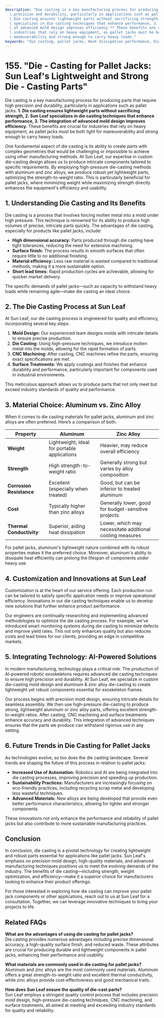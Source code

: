 ```yaml
---
description: "Die casting is a key manufacturing process for producing parts that require high\
  \ precision and durability, particularly in applications such as pallet jacks. **1.\
  \ Die casting ensures lightweight parts without sacrificing strength, 2. Sun Leaf\
  \ specializes in die casting techniques that enhance performance, 3. The integration\
  \ of advanced mold design improves efficiency.** These benefits are crucial for\
  \ industries that rely on heavy equipment, as pallet jacks must be both light for\
  \ maneuverability and strong enough to carry heavy loads."
keywords: "die casting, pallet jacks, Heat dissipation performance, Die casting process"
---
```

# 155. "Die - Casting for Pallet Jacks: Sun Leaf's Lightweight and Strong Die - Casting Parts"

Die casting is a key manufacturing process for producing parts that require high precision and durability, particularly in applications such as pallet jacks. **1. Die casting ensures lightweight parts without sacrificing strength, 2. Sun Leaf specializes in die casting techniques that enhance performance, 3. The integration of advanced mold design improves efficiency.** These benefits are crucial for industries that rely on heavy equipment, as pallet jacks must be both light for maneuverability and strong enough to carry heavy loads.

One fundamental aspect of die casting is its ability to create parts with complex geometries that would be challenging or impossible to achieve using other manufacturing methods. At Sun Leaf, our expertise in custom die-casting design allows us to produce intricate components tailored to specific requirements. By employing high-pressure die-casting methods with aluminum and zinc alloys, we produce robust yet lightweight parts, optimizing the strength-to-weight ratio. This is particularly beneficial for pallet jacks, where minimizing weight while maximizing strength directly enhances the equipment's efficiency and usability.

## **1. Understanding Die Casting and Its Benefits**

Die casting is a process that involves forcing molten metal into a mold under high pressure. This technique is renowned for its ability to produce high volumes of precise, intricate parts quickly. The advantages of die casting, especially for products like pallet jacks, include:

- **High dimensional accuracy:** Parts produced through die casting have tight tolerances, reducing the need for extensive machining.
- **Surface finish:** The process results in smooth surfaces that often require little to no additional finishing.
- **Material efficiency:** Less raw material is wasted compared to traditional methods, making it a more sustainable option.
- **Short lead times:** Rapid production cycles are achievable, allowing for quicker market delivery.

The specific demands of pallet jacks—such as capacity to withstand heavy loads while remaining agile—make die casting an ideal choice. 

## **2. The Die Casting Process at Sun Leaf**

At Sun Leaf, our die casting process is engineered for quality and efficiency, incorporating several key steps:

1. **Mold Design:** Our experienced team designs molds with intricate details to ensure precise production.
2. **Die Casting:** Using high-pressure techniques, we introduce molten metal into the molds, allowing for the rapid formation of parts.
3. **CNC Machining:** After casting, CNC machines refine the parts, ensuring exact specifications are met.
4. **Surface Treatments:** We apply coatings and finishes that enhance durability and performance, particularly important for components used in industrial environments.

This meticulous approach allows us to produce parts that not only meet but exceed industry standards of quality and performance.

## **3. Material Choice: Aluminum vs. Zinc Alloy**

When it comes to die casting materials for pallet jacks, aluminum and zinc alloys are often preferred. Here’s a comparison of both:

| Property               | Aluminum                                         | Zinc Alloy                                       |
|-----------------------|--------------------------------------------------|-------------------------------------------------|
| **Weight**            | Lightweight, ideal for portable applications      | Heavier, may reduce overall efficiency           |
| **Strength**          | High strength-to-weight ratio                     | Generally strong but varies by alloy composition |
| **Corrosion Resistance** | Excellent (especially when treated)             | Good, but can be inferior to treated aluminum   |
| **Cost**              | Typically higher than zinc alloys                | Generally lower, good for budget-sensitive projects |
| **Thermal Conductivity** | Superior, aiding heat dissipation                | Lower, which may necessitate additional cooling measures |

For pallet jacks, aluminum's lightweight nature combined with its robust properties makes it the preferred choice. Moreover, aluminum's ability to dissipate heat efficiently can prolong the lifespan of components under heavy use.

## **4. Customization and Innovations at Sun Leaf**

Customization is at the heart of our service offering. Each production run can be tailored to satisfy specific application needs or improve operational efficiency. Innovations in our die casting techniques enable us to develop new solutions that further enhance product performance.

Our engineers are continually researching and implementing advanced methodologies to optimize the die casting process. For example, we've introduced smart monitoring systems during die casting to minimize defects and improve yield rates. This not only enhances quality but also reduces costs and lead times for our clients, providing an edge in competitive markets.

## **5. Integrating Technology: AI-Powered Solutions**

In modern manufacturing, technology plays a critical role. The production of AI-powered robotic exoskeletons requires advanced die casting techniques to ensure high precision and durability. At Sun Leaf, we specialize in custom die-casting mold design and aluminum & zinc alloy die-casting to create lightweight yet robust components essential for exoskeleton frames.

Our process begins with precision mold design, ensuring intricate details for seamless assembly. We then use high-pressure die-casting to produce strong, lightweight aluminum or zinc alloy parts, offering excellent strength-to-weight ratios. After casting, CNC machining and surface treatments enhance accuracy and durability. This integration of advanced techniques ensures that the parts we produce can withstand rigorous use in any setting.

## **6. Future Trends in Die Casting for Pallet Jacks**

As technologies evolve, so too does the die casting landscape. Several trends are shaping the future of this process in relation to pallet jacks:

- **Increased Use of Automation:** Robotics and AI are being integrated into die casting processes, improving precision and speeding up production.
- **Sustainability Practices:** Manufacturers are increasingly focusing on eco-friendly practices, including recycling scrap metal and developing less wasteful techniques.
- **Advanced Materials:** New alloys are being developed that provide even better performance characteristics, allowing for lighter and stronger components.

These innovations not only enhance the performance and reliability of pallet jacks but also contribute to more sustainable manufacturing practices.

## **Conclusion**

In conclusion, die casting is a pivotal technology for creating lightweight and robust parts essential for applications like pallet jacks. Sun Leaf's emphasis on precision mold design, high-quality materials, and advanced manufacturing techniques positions us to meet the evolving demands of the industry. The benefits of die casting—including strength, weight optimization, and efficiency—make it a superior choice for manufacturers looking to enhance their product offerings.

For those interested in exploring how die casting can improve your pallet jack components or other applications, reach out to us at Sun Leaf for a consultation. Together, we can leverage innovative techniques to bring your projects to life.

## **Related FAQs**

**What are the advantages of using die casting for pallet jacks?**  
Die casting provides numerous advantages including precise dimensional accuracy, a high-quality surface finish, and reduced waste. These attributes are crucial for producing durable and lightweight components in pallet jacks, enhancing their performance and usability.

**What materials are commonly used in die casting for pallet jacks?**  
Aluminum and zinc alloys are the most commonly used materials. Aluminum offers a great strength-to-weight ratio and excellent thermal conductivity, while zinc alloys provide cost-effectiveness and good mechanical traits.

**How does Sun Leaf ensure the quality of die-cast parts?**  
Sun Leaf employs a stringent quality control process that includes precision mold design, high-pressure die-casting techniques, CNC machining, and surface treatments, all aimed at meeting and exceeding industry standards for quality and reliability.
